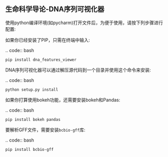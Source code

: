生命科学导论-DNA序列可视化器
--------------

使用python编译环境(如pycharm)打开文件后，为便于使用，请按下列步骤进行配置:

如果你已经安装了PIP，只需在终端中输入:

.. code:: bash

    pip install dna_features_viewer

DNA序列可视化器可以通过解压源代码到一个目录并使用这个命令来安装:

.. code:: bash

    python setup.py install

如果你打算使用bokeh功能，还需要安装bokeh和Pandas:

.. code:: bash

    pip install bokeh pandas

要解析GFF文件，需要安装``bcbio-gff``库:

.. code:: bash

    pip install bcbio-gff